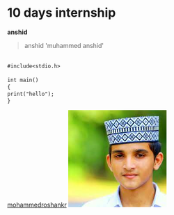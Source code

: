 # 10 days internship 
**anshid**
>anshid
'muhammed anshid'
```

#include<stdio.h>

int main()
{
print("hello");
}
```
[mohammedroshankr](https://www.github.com/mohammedroshankr)
 	![alt text](https://github.com/muhammedanshid/Test/blob/main/img/roshan.jpeg)
